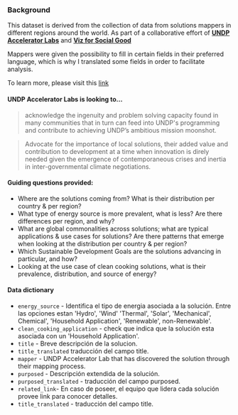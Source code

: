 ### Background

This dataset is derived from the collection of data from solutions mappers in different regions around the world. As part of a collaborative effort of **[UNDP Accelerator Labs](https://www.undp.org/acceleratorlabs)** and **[Viz for Social Good](https://www.vizforsocialgood.com/)**

Mappers were given the possibility to fill in certain fields in their preferred language, which is why I translated some fields in order to facilitate analysis.

To learn more, please visit this [link](https://www.vizforsocialgood.com/join-a-project/2022/9/15/undp-accelerator-labs-network)



#### UNDP Accelerator Labs is looking to... 
> acknowledge the ingenuity and problem solving capacity found in many communities that in turn can feed into UNDP's programming and contribute to achieving UNDP’s ambitious mission moonshot.

> Advocate for the importance of local solutions, their added value and contribution to development at a time when innovation is direly needed given the emergence of contemporaneous crises and inertia in inter-governmental climate negotiations. 

#### Guiding questions provided:

- Where are the solutions coming from? What is their distribution per country & per region?
- What type of energy source is more prevalent, what is less? Are there differences per region, and why?
- What are global commonalities across solutions; what are typical applications & use cases for solutions? Are there patterns that emerge when looking at the distribution per country & per region? 
- Which Sustainable Development Goals are the solutions advancing in particular, and how?
- Looking at the use case of clean cooking solutions, what is their prevalence, distribution, and source of energy?


#### Data dictionary

- `energy_source` - Identifica el tipo de energia asociada a la solución. Entre las opciones estan 'Hydro', 'Wind' 'Thermal', 'Solar', 'Mechanical', Chemical', 'Household Application', 'Renewable', non-Renewable'.
- `clean_cooking_application` - check que indica que la solución esta asociada con un 'Household Application'. 
- `title` - Breve descripción de la solucion.
- `title_translated` traducción del campo title.
- `mapper` - UNDP Accelerator Lab that has discovered the solution through their mapping process.
- `purposed` - Descripción extendida de la solución.
- `purposed_translated` - traducción del campo purposed.
- `related_link`- En caso de poseer, el equipo que lidera cada solución provee link para conocer detalles.
- `title_translated` - traducción del campo title. 